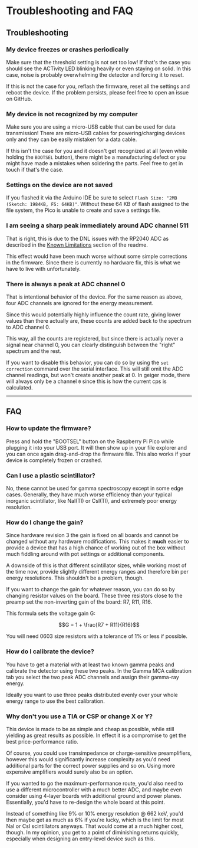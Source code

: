 # Troubleshooting and FAQ

## Troubleshooting

### My device freezes or crashes periodically

Make sure that the threshold setting is not set too low! If that's the case you should see the ACTivity LED blinking heavily or even staying on solid. In this case, noise is probably overwhelming the detector and forcing it to reset.

If this is not the case for you, reflash the firmware, reset all the settings and reboot the device. If the problem persists, please feel free to open an issue on GitHub.

### My device is not recognized by my computer

Make sure you are using a micro-USB cable that can be used for data transmission! There are micro-USB cables for powering/charging devices only and they can be easily mistaken for a data cable.

If this isn't the case for you and it doesn't get recognized at all (even while holding the `BOOTSEL` button), there might be a manufacturing defect or you might have made a mistakes when soldering the parts. Feel free to get in touch if that's the case.

### Settings on the device are not saved

If you flashed it via the Arduino IDE be sure to select `Flash Size: "2MB (Sketch: 1984KB, FS: 64KB)"`. Without these 64 KB of flash assigned to the file system, the Pico is unable to create and save a settings file.

### I am seeing a sharp peak immediately around ADC channel 511

That is right, this is due to the DNL issues with the RP2040 ADC as described in the [Known Limitations](README.md#known-limitations) section of the readme.

This effect would have been much worse without some simple corrections in the firmware. Since there is currently no hardware fix, this is what we have to live with unfortunately.

### There is always a peak at ADC channel 0

That is intentional behavior of the device. For the same reason as above, four ADC channels are ignored for the energy measurement.

Since this would potentially highly influence the count rate, giving lower values than there actually are, these counts are added back to the spectrum to ADC channel 0.

This way, all the counts are registered, but since there is actually never a signal near channel 0, you can clearly distinguish between the "right" spectrum and the rest.

If you want to disable this behavior, you can do so by using the  `set correction` command over the serial interface. This will still omit the ADC channel readings, but won't create another peak at 0. In geiger mode, there will always only be a channel `0` since this is how the current cps is calculated.

---

## FAQ

### How to update the firmware?

Press and hold the "BOOTSEL" button on the Raspberry Pi Pico while plugging it into your USB port. It will then show up in your file explorer and you can once again drag-and-drop the firmware file. This also works if your device is completely frozen or crashed.

### Can I use a plastic scintillator?

No, these cannot be used for gamma spectroscopy except in some edge cases. Generally, they have much worse efficiency than your typical inorganic scintillator, like NaI(Tl) or CsI(Tl), and extremely poor energy resolution.

### How do I change the gain?

Since hardware revision 3 the gain is fixed on all boards and cannot be changed without any hardware modifications. This makes it **much** easier to provide a device that has a high chance of working out of the box without much fiddling around with pot settings or additional components.

A downside of this is that different scintillator sizes, while working most of the time now, provide slightly different energy ranges and therefore bin per energy resolutions. This shouldn't be a problem, though.

If you want to change the gain for whatever reason, you can do so by changing resistor values on the board. These three resistors close to the preamp set the non-inverting gain of the board: R7, R11, R16.

This formula sets the voltage gain G:

$$G = 1 + \frac{R7 + R11}{R16}$$

You will need 0603 size resistors with a tolerance of 1% or less if possible.

### How do I calibrate the device?

You have to get a material with at least two known gamma peaks and calibrate the detector using these two peaks. In the Gamma MCA calibration tab you select the two peak ADC channels and assign their gamma-ray energy.

Ideally you want to use three peaks distributed evenly over your whole energy range to use the best calibration.

### Why don't you use a TIA or CSP or change X or Y?

This device is made to be as simple and cheap as possible, while still yielding as great results as possible. In effect it is a compromise to get the best price-performance ratio.

Of course, you could use transimpedance or charge-sensitive preamplifiers, however this would significantly increase complexity as you'd need additional parts for the correct power supplies and so on. Using more expensive amplifiers would surely also be an option.

If you wanted to go the maximum-performance route, you'd also need to use a different microcontroller with a much better ADC, and maybe even consider using 4-layer boards with additional ground and power planes. Essentially, you'd have to re-design the whole board at this point.

Instead of something like 9% or 10% energy resolution @ 662 keV, you'd then maybe get as much as 6% if you're lucky, which is the limit for most NaI or CsI scintillators anyways. That would come at a much higher cost, though. In my opinion, you get to a point of diminishing returns quickly, especially when designing an entry-level device such as this.
